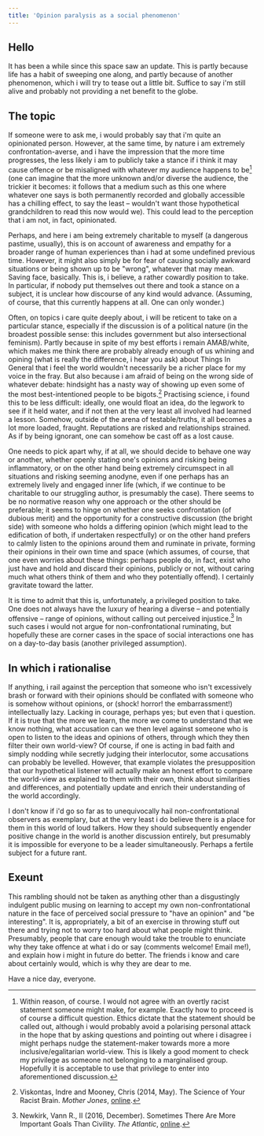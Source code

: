 ```yaml
---
title: 'Opinion paralysis as a social phenomenon'
---
```

<!--- -*- eval: (auto-fill-mode); -*- -->

## Hello

It has been a while since this space saw an update.  This is partly
because life has a habit of sweeping one along, and partly because of
another phenomenon, which i will try to tease out a little bit.
Suffice to say i'm still alive and probably not providing a net
benefit to the globe.

## The topic

If someone were to ask me, i would probably say that i'm quite an
opinionated person.  However, at the same time, by nature i am
extremely confrontation-averse, and i have the impression that the
more time progresses, the less likely i am to publicly take a stance
if i think it may cause offence or be misaligned with whatever my
audience happens to be[^1] (one can imagine that the more unknown
and/or diverse the audience, the trickier it becomes: it follows that
a medium such as this one where whatever one says is both permanently
recorded and globally accessible has a chilling effect, to say the
least – wouldn't want those hypothetical grandchildren to read this
now would we).  This could lead to the perception that i am not, in
fact, opinionated.

Perhaps, and here i am being extremely charitable to myself (a
dangerous pastime, usually), this is on account of awareness and
empathy for a broader range of human experiences than i had at some
undefined previous time.  However, it might also simply be for fear of
causing socially awkward situations or being shown up to be "wrong",
whatever that may mean.  Saving face, basically.  This is, i believe,
a rather cowardly position to take.  In particular, if nobody put
themselves out there and took a stance on a subject, it is unclear how
discourse of any kind would advance.  (Assuming, of course, that this
currently happens at all.  One can only wonder.)

Often, on topics i care quite deeply about, i will be reticent to take
on a particular stance, especially if the discussion is of a political
nature (in the broadest possible sense: this includes government but
also intersectional feminism).  Partly because in spite of my best
efforts i remain AMAB/white, which makes me think there are probably
already enough of us whining and opining (what is really the
difference, i hear you ask) about Things In General that i feel the
world wouldn't necessarily be a richer place for my voice in the fray.
But also because i am afraid of being on the wrong side of whatever
debate: hindsight has a nasty way of showing up even some of the most
best-intentioned people to be bigots.[^2] Practising science, i found
this to be less difficult: ideally, one would float an idea, do the
legwork to see if it held water, and if not then at the very least all
involved had learned a lesson.  Somehow, outside of the arena of
testable/truths, it all becomes a lot more loaded, fraught.
Reputations are risked and relationships strained.  As if by being
ignorant, one can somehow be cast off as a lost cause.



One needs to pick apart why, if at all, we should decide to behave one
way or another, whether openly stating one's opinions and risking
being inflammatory, or on the other hand being extremely circumspect
in all situations and risking seeming anodyne, even if one perhaps has
an extremely lively and engaged inner life (which, if we continue to
be charitable to our struggling author, is presumably the case).
There seems to be no normative reason why one approach or the other
should be preferable; it seems to hinge on whether one seeks
confrontation (of dubious merit) and the opportunity for a
constructive discussion (the bright side) with someone who holds a
differing opinion (which might lead to the edification of both, if
undertaken respectfully) or on the other hand prefers to calmly listen
to the opinions around them and ruminate in private, forming their
opinions in their own time and space (which assumes, of course, that
one even worries about these things: perhaps people do, in fact, exist
who just have and hold and discard their opinions, publicly or not,
without caring much what others think of them and who they potentially
offend).  I certainly gravitate toward the latter.

It is time to admit that this is, unfortunately, a privileged position
to take.  One does not always have the luxury of hearing a diverse –
and potentially offensive – range of opinions, without calling out
perceived injustice.[^3] In such cases i would not argue for
non-confrontational ruminating, but hopefully these are corner cases
in the space of social interactions one has on a day-to-day basis
(another privileged assumption).

## In which i rationalise

If anything, i rail against the perception that someone who isn't
excessively brash or forward with their opinions should be conflated
with someone who is somehow without opinions, or (shock!  horror!  the
embarrassment!)  intellectually lazy.  Lacking in courage, perhaps
yes; but even that i question.  If it is true that the more we learn,
the more we come to understand that we know nothing, what accusation
can we then level against someone who is open to listen to the ideas
and opinions of others, through which they then filter their own
world-view?  Of course, if one is acting in bad faith and simply
nodding while secretly judging their interlocutor, some accusations
can probably be levelled.  However, that example violates the
presupposition that our hypothetical listener will actually make an
honest effort to compare the world-view as explained to them with
their own, think about similarities and differences, and potentially
update and enrich their understanding of the world accordingly.

I don't know if i'd go so far as to unequivocally hail
non-confrontational observers as exemplary, but at the very least i do
believe there is a place for them in this world of loud talkers.  How
they should subsequently engender positive change in the world is
another discussion entirely, but presumably it is impossible for
everyone to be a leader simultaneously.  Perhaps a fertile subject for
a future rant.

## Exeunt

This rambling should not be taken as anything other than a
disgustingly indulgent public musing on learning to accept my own
non-confrontational nature in the face of perceived social pressure to
"have an opinion" and "be interesting".  It is, appropriately, a bit
of an exercise in throwing stuff out there and trying not to worry too
hard about what people might think.  Presumably, people that care
enough would take the trouble to enunciate why they take offence at
what i do or say (comments welcome!  Email me!), and explain how i
might in future do better.  The friends i know and care about
certainly would, which is why they are dear to me.

Have a nice day, everyone.



[^1]: Within reason, of course.  I would not agree with an overtly
    racist statement someone might make, for example.  Exactly how to
    proceed is of course a difficult question.  Ethics dictate that
    the statement should be called out, although i would probably
    avoid a polarising personal attack in the hope that by asking
    questions and pointing out where i disagree i might perhaps nudge
    the statement-maker towards more a more inclusive/egalitarian
    world-view.  This is likely a good moment to check my privilege as
    someone not belonging to a marginalised group.  Hopefully it is
    acceptable to use that privilege to enter into aforementioned
    discussion.

[^2]: Viskontas, Indre and Mooney, Chris (2014, May). The Science of
    Your Racist Brain. _Mother
    Jones_,
    [online](http://www.motherjones.com/environment/2014/05/inquiring-minds-david-amodio-your-brain-on-racism).

[^3]: Newkirk, Vann R., II (2016, December). Sometimes There Are More
    Important Goals Than Civility. _The
    Atlantic_,
    [online](https://www.theatlantic.com/politics/archive/2016/12/discussing-racism-white-voters/509528/).
